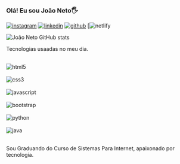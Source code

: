 ### Olá! Eu sou João Neto🖐️


[![instagram](https://img.shields.io/badge/Instagram-E4405F?style=for-the-badge&logo=instagram&logoColor=white)](https://www.instagram.com/nunesneto.jpg/)
[![linkedin](https://img.shields.io/badge/LinkedIn-0077B5?style=for-the-badge&logo=linkedin&logoColor=white)](https://www.linkedin.com/in/joaocnneto009/)
[![github](https://img.shields.io/badge/GitHub-100000?style=for-the-badge&logo=github&logoColor=white)](https://github.com/JoaoCNNeto)
[![netlify]([[https://img.shields.io/badge/Netlify-00C7B7?style=for-the-badge&logo=netlify&logoColor=white](https://app.netlify.com/teams/joaocnneto/overview))

![João Neto GitHub stats](https://github-readme-stats.vercel.app/api?username=JoaoCNNeto&show_icons=true&theme=radical)

Tecnologias usaadas no meu dia.
<div style="display inline block"></br>
    <img alsgn="center" alt="html5" src="https://img.shields.io/badge/HTML5-E34F26?style=for-the-badge&logo=html5&logoColor=white">
<div style="display inline block"></br>
        <img alsgn="center" alt="css3" 
        src="https://img.shields.io/badge/CSS3-1572B6?style=for-the-badge&logo=css3&logoColor=white">
<div style="display inline block"></br>
        <img alsgn="center" alt="javascript" 
        src="https://img.shields.io/badge/JavaScript-F7DF1E?style=for-the-badge&logo=javascript&logoColor=black">
<div style="display inline block"></br>
        <img alsgn="center" alt="bootstrap" 
        src="https://img.shields.io/badge/Bootstrap-563D7C?style=for-the-badge&logo=bootstrap&logoColor=white">
<div style="display inline block"></br>
        <img alsgn="center" alt="python" 
        src="https://img.shields.io/badge/Python-3776AB?style=for-the-badge&logo=python&logoColor=white"> 
<div style="display inline block"></br>
        <img alsgn="center" alt="java" 
        src="https://img.shields.io/badge/Java-ED8B00?style=for-the-badge&logo=openjdk&logoColor=white"></div><br>

Sou Graduando do Curso de Sistemas Para Internet, apaixonado por tecnologia.
